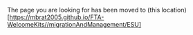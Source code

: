 The page you are looking for has been moved to (this location)[https://mbrat2005.github.io/FTA-WelcomeKits//migrationAndManagement/ESU]
